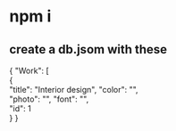    # npm i 
    
## create a db.jsom with these    
      
{ 
  "Work": [   
    {    
      "title": "Interior design", 
      "color": "",  
      "photo": "",
      "font": "",  
      "id": 1  
       } 
}  
 
 
